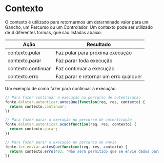# Contexto

O contexto é utilizado para retornarmos um determinado valor para um Gancho, um Percurso ou um Controlador. Um contexto pode ser
utilizado de 4 diferentes formas, que são listadas abaixo:

|Ação| Resultado| 
|---|---|
|contexto.pular| Faz pular para próxima execução |
|contexto.parar| Faz parar toda execução |
|contexto.continuar| Faz continuar a execução |
|contexto.erro| Faz parar e retornar um erro qualquer |


Um exemplo de como fazer para continuar a execução:

```javascript
// Para fazer continuar a execução no percurso de autenticação
fonte.deletar.autenticar.antesQue(function(req, res, contexto) {
  return contexto.continuar;
})

// Para fazer parar a execução no percurso de autenticação
fonte.deletar.autenticar.acao(function(req, res, contexto) {
  return contexto.parar;
})

// Para fazer parar a execução no percurso de envio
fonte.ler.enviar.antesQue(function(req, res, contexto) {
  return contexto.erro(403, "Não será permitido que se envie dados para você neste momento.");
})
```
